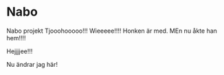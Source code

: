 ﻿# Nabo
Nabo projekt
Tjooohooooo!!! Wieeeee!!!!
Honken är med.
MEn nu åkte han hem!!!!

Hejjjjee!!!

Nu ändrar jag här!